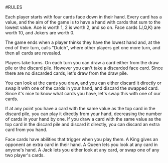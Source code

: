 #RULES

Each player starts with four cards face down in their hand. Every card has a value, and the aim of the game is to have a hand with cards that sum to the lowest value. Ace is worth 1, 2 is worth 2, and so on. Face cards (J,Q,K) are worth 10, and
Jokers are worth 0. 

The game ends when a player thinks they have the lowest hand and, at the end of their turn, calls "Dutch", where other players get one more turn, and then all cards are revealed.

Players take turns. On each turn you can draw a card either from the draw pile or the discard pile. However you can't take a discarded face card. Since there are no discarded cards, let's draw from the draw pile.

You can look at the cards you draw, and you can either discard it directly or swap it with one of the cards in your hand, and discard the swapped card. Since it's nice to know what cards you have, let's swap this with one of our cards.

If at any point you have a card with the same value as the top card in the discard pile, you can play it directly from your hand, decreasing the number of cards in your hand by one. If you draw a card with the same value as the top card in the discard pile and discard it directly, you can discard an extra card from you hand.

Face cards have abilities that trigger when you play them. A King gives an opponent an extra card in their hand. A Queen lets you look at any card in anyone's hand. A Jack lets you either look at any card, or swap one of any two player's cards.

